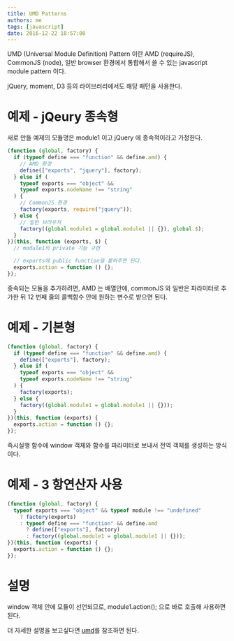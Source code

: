 ```yaml
---
title: UMD Patterns
authors: me
tags: [javascript]
date: 2016-12-22 18:57:00
---
```


UMD (Universal Module Definition) Pattern 이란
AMD (requireJS), CommonJS (node), 일반 browser 환경에서 통합해서 쓸 수 있는 javascript module pattern 이다.

jQuery, moment, D3 등의 라이브러리에서도 해당 패턴을 사용한다.

# 예제 - jQeury 종속형

새로 만들 예제의 모듈명은 module1 이고 jQuery 에 종속적이라고 가정한다.

```js
(function (global, factory) {
  if (typeof define === "function" && define.amd) {
    // AMD 환경
    define(["exports", "jquery"], factory);
  } else if (
    typeof exports === "object" &&
    typeof exports.nodeName !== "string"
  ) {
    // CommonJS 환경
    factory(exports, require("jquery"));
  } else {
    // 일반 브라우저
    factory((global.module1 = global.module1 || {}), global.$);
  }
})(this, function (exports, $) {
  // module1의 private 기능 구현

  // exports에 public function을 붙혀주면 된다.
  exports.action = function () {};
});
```

종속되는 모듈을 추가하려면, AMD 는 배열안에, commonJS 와 일반은 파라미터로 추가한 뒤 12 번째 줄의 콜백함수 안에 원하는 변수로 받으면 된다.

# 예제 - 기본형

```js
(function (global, factory) {
  if (typeof define === "function" && define.amd) {
    define(["exports"], factory);
  } else if (
    typeof exports === "object" &&
    typeof exports.nodeName !== "string"
  ) {
    factory(exports);
  } else {
    factory((global.module1 = global.module1 || {}));
  }
})(this, function (exports) {
  exports.action = function () {};
});
```

즉시실행 함수에 window 객체와 함수를 파라미터로 보내서 전역 객체를 생성하는 방식이다.

# 예제 - 3 항연산자 사용

```js
(function (global, factory) {
  typeof exports === "object" && typeof module !== "undefined"
    ? factory(exports)
    : typeof define === "function" && define.amd
      ? define(["exports"], factory)
      : factory((global.module1 = global.module1 || {}));
})(this, function (exports) {
  exports.action = function () {};
});
```

# 설명

window 객체 안에 모듈이 선언되므로, module1.action(); 으로 바로 호출해 사용하면 된다.

더 자세한 설명을 보고싶다면 [umd](https://github.com/umdjs/umd)를 참조하면 된다.
